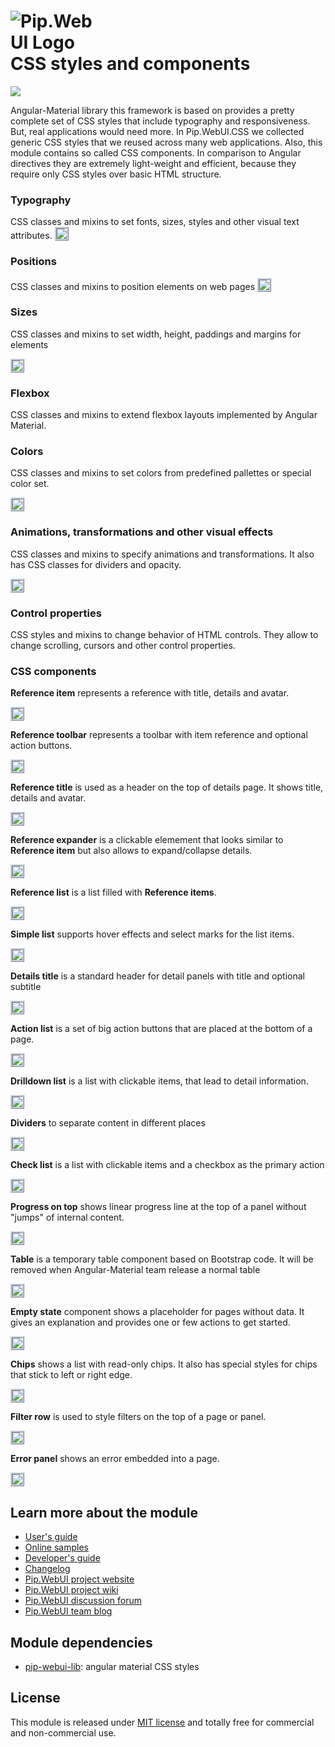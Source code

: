 # <img src="https://github.com/pip-webui/pip-webui/blob/master/doc/Logo.png" alt="Pip.WebUI Logo" style="max-width:30%"> <br/> CSS styles and components

![](https://img.shields.io/badge/license-MIT-blue.svg)

Angular-Material library this framework is based on provides a pretty complete set of CSS styles that include typography and responsiveness. But, real applications would need more. In Pip.WebUI.CSS we collected generic CSS styles that we reused across many web applications. Also, this module contains so called CSS components. In comparison to Angular directives they are extremely light-weight and efficient, because they require only CSS styles over basic HTML structure.

### Typography

CSS classes and mixins to set fonts, sizes, styles and other visual text attributes. 
<a href="doc/images/img-fonts.png" style="border: 3px ridge #c8d2df; margin: auto; display: inline-block">
    <img src="doc/images/img-fonts.png"/>
</a>

### Positions

CSS classes and mixins to position elements on web pages
<a href="doc/images/img-alignment.png" style="border: 3px ridge #c8d2df; margin: auto; display: inline-block">
    <img src="doc/images/img-alignment.png"/>
</a>

### Sizes

CSS classes and mixins to set width, height, paddings and margins for elements

<a href="doc/images/img-size.png" style="border: 3px ridge #c8d2df; margin: auto; display: inline-block">
    <img src="doc/images/img-size.png"/>
</a>

### Flexbox

CSS classes and mixins to extend flexbox layouts implemented by Angular Material.

### Colors

CSS classes and mixins to set colors from predefined pallettes or special color set.

<a href="doc/images/img-colors.png" style="border: 3px ridge #c8d2df; margin: auto; display: inline-block">
    <img src="doc/images/img-colors.png"/>
</a>

### Animations, transformations and other visual effects

CSS classes and mixins to specify animations and transformations. It also has CSS classes for dividers and opacity.

<a href="doc/images/img-animation.png" style="border: 3px ridge #c8d2df; margin: auto; display: inline-block">
    <img src="doc/images/img-animations.png"/>
</a>

### Control properties

CSS styles and mixins to change behavior of HTML controls. They allow to change scrolling, cursors and other control properties.

### CSS components

**Reference item** represents a reference with title, details and avatar.

<a href="doc/images/img-ref-item.png" style="border: 3px ridge #c8d2df; margin: auto; display: inline-block">
    <img src="doc/images/img-ref-item.png"/>
</a>

**Reference toolbar** represents a toolbar with item reference and optional action buttons.

<a href="doc/images/img-ref-toolbar.png" style="border: 3px ridge #c8d2df; margin: auto; display: inline-block">
    <img src="doc/images/img-ref-toolbar.png"/>
</a>

**Reference title** is used as a header on the top of details page. It shows title, details and avatar.

<a href="doc/images/img-ref-title.png" style="border: 3px ridge #c8d2df; margin: auto; display: inline-block">
    <img src="doc/images/img-ref-title.png"/>
</a>

**Reference expander** is a clickable elemement that looks similar to **Reference item** but also allows to expand/collapse details.

<a href="doc/images/img-ref-expander.png" style="border: 3px ridge #c8d2df; margin: auto; display: inline-block">
    <img src="doc/images/img-ref-expander.png"/>
</a>


**Reference list** is a list filled with **Reference items**.

<a href="doc/images/img-ref-list.png" style="border: 3px ridge #c8d2df; margin: auto; display: inline-block">
    <img src="doc/images/img-ref-list.png"/>
</a>

**Simple list** supports hover effects and select marks for the list items.

<a href="doc/images/img-simple-list.png" style="border: 3px ridge #c8d2df; margin: auto; display: inline-block">
    <img src="doc/images/img-simple-list.png"/>
</a>

**Details title** is a standard header for detail panels with title and optional subtitle

<a href="doc/images/img-details-title.png" style="border: 3px ridge #c8d2df; margin: auto; display: inline-block">
    <img src="doc/images/img-details-title.png"/>
</a>

**Action list** is a set of big action buttons that are placed at the bottom of a page.

<a href="doc/images/img-action-list.png" style="border: 3px ridge #c8d2df; margin: auto; display: inline-block">
    <img src="doc/images/img-action-list.png"/>
</a>


**Drilldown list** is a list with clickable items, that lead to detail information.

<a href="doc/images/img-drilldown-list.png" style="border: 3px ridge #c8d2df; margin: auto; display: inline-block">
    <img src="doc/images/img-drilldown-list.png"/>
</a>

**Dividers** to separate content in different places

<a href="doc/images/img-dividers.png" style="border: 3px ridge #c8d2df; margin: auto; display: inline-block">
    <img src="doc/images/img-dividers.png"/>
</a>

**Check list** is a list with clickable items and a checkbox as the primary action

<a href="doc/images/img-check-list.png" style="border: 3px ridge #c8d2df; margin: auto; display: inline-block">
    <img src="doc/images/img-checklist.png"/>
</a>

**Progress on top** shows linear progress line at the top of a panel without "jumps" of internal content.

<a href="doc/images/img-progress-top.png" style="border: 3px ridge #c8d2df; margin: auto; display: inline-block">
    <img src="doc/images/img-progress-top.png"/>
</a>

**Table** is a temporary table component based on Bootstrap code. It will be removed when Angular-Material team release a normal table

<a href="doc/images/img-table.png" style="border: 3px ridge #c8d2df; margin: auto; display: inline-block">
    <img src="doc/images/img-table.png"/>
</a>

**Empty state** component shows a placeholder for pages without data. It gives an explanation and provides one or few actions to get started.

<a href="doc/images/img-empty.png" style="border: 3px ridge #c8d2df; margin: auto; display: inline-block">
    <img src="doc/images/img-empty.png"/>
</a>

**Chips** shows a list with read-only chips. It also has special styles for chips that stick to left or right edge.

<a href="doc/images/img-tags.png" style="border: 3px ridge #c8d2df; margin: auto; display: inline-block">
    <img src="doc/images/img-tags.png"/>
</a>

**Filter row** is used to style filters on the top of a page or panel.

<a href="doc/images/img-filter-row.png" style="border: 3px ridge #c8d2df; margin: auto; display: inline-block">
    <img src="doc/images/img-filter-row.png"/>
</a>

**Error panel** shows an error embedded into a page.

<a href="doc/images/img-page-errors.png" style="border: 3px ridge #c8d2df; margin: auto; display: inline-block">
    <img src="doc/images/img-page-errors.png"/>
</a>

## Learn more about the module

- [User's guide](doc/UsersGuide.md)
- [Online samples](http://webui.pipdevs.com/pip-webui-css/index.html)
- [Developer's guide](doc/DevelopersGuide.md)
- [Changelog](CHANGELOG.md)
- [Pip.WebUI project website](http://www.pipwebui.org)
- [Pip.WebUI project wiki](https://github.com/pip-webui/pip-webui/wiki)
- [Pip.WebUI discussion forum](https://groups.google.com/forum/#!forum/pip-webui)
- [Pip.WebUI team blog](https://pip-webui.blogspot.com/)

## <a name="dependencies"></a>Module dependencies

* [pip-webui-lib](https://github.com/pip-webui/pip-webui-lib): angular material CSS styles

## <a name="license"></a>License

This module is released under [MIT license](License) and totally free for commercial and non-commercial use.
